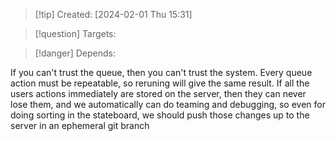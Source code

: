 
>[!tip] Created: [2024-02-01 Thu 15:31]

>[!question] Targets: 

>[!danger] Depends: 

If you can't trust the queue, then you can't trust the system.
Every queue action must be repeatable, so reruning will give the same result.
If all the users actions immediately are stored on the server, then they can never lose them, and we automatically can do teaming and debugging, so even for doing sorting in the stateboard, we should push those changes up to the server in an ephemeral git branch